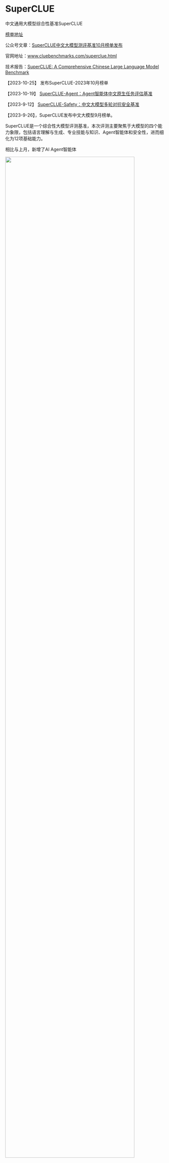 # SuperCLUE

中文通用大模型综合性基准SuperCLUE

<a href='https://www.superclueai.com' target="__blank">榜单地址</a>

公众号文章：<a href='https://mp.weixin.qq.com/s/VEqF1RriFpP2pOO_cvHo8Q'>SuperCLUE中文大模型测评基准10月榜单发布</a>

官网地址：<a href='https://www.cluebenchmarks.com/superclue.html' target="__blank">www.cluebenchmarks.com/superclue.html</a>

技术报告：<a href='https://arxiv.org/abs/2307.15020' target="__blank">SuperCLUE: A Comprehensive Chinese Large Language Model Benchmark</a>

【2023-10-25】 发布SuperCLUE-2023年10月榜单


【2023-10-19】 <a href='https://www.cluebenchmarks.com/superclue_agent.html' target="__blank">SuperCLUE-Agent：Agent智能体中文原生任务评估基准</a>


【2023-9-12】 <a href='https://github.com/CLUEbenchmark/SuperCLUE-safety' target="__blank">SuperCLUE-Safety：中文大模型多轮对抗安全基准</a>


【2023-9-26】，SuperCLUE发布中文大模型9月榜单。

SuperCLUE是一个综合性大模型评测基准，本次评测主要聚焦于大模型的四个能力象限，包括语言理解与生成、专业技能与知识、Agent智能体和安全性，进而细化为12项基础能力。

相比与上月，新增了AI Agent智能体

<img src="https://github.com/CLUEbenchmark/SuperCLUE/blob/main/resources/superclue_idea.jpeg"  width="90%" height="90%"></img>

### SuperCLUE能力评估结构图
<img src="https://github.com/CLUEbenchmark/SuperCLUE/blob/main/resources/category09.png"  width="60%" height="60%"></img>

### SuperCLUE多维度测评方案
<img src="https://github.com/CLUEbenchmark/SuperCLUE/blob/main/resources/r2309/superclue_mlitisystem.png"  width="90%" height="90%"></img>


### 为什么新增AI Agent智能体能力？

AI agent（智能体）是当前与大语言模型相关的前沿研究热点，拥有类似贾维斯等科幻电影中人类超级助手的能力，可以根据需求自主的完成任务。
然而，面向AI agent智能体，缺乏针对中文大模型的广泛评估。为了解决这一问题，我们在SuperCLUE新的榜单中新增了AI agent智能体能力的测评。
这个榜单将重点评估AI agent在【工具使用】和【任务规划】两个关键能力上的表现，这项工作旨在为评估中文大模型作为智能体的表现提供一个基础和可能。

### SuperCLUE总排行榜（2023年10月）
| 排名 | 模型 | 机构 | 总分 | OPEN<br/>多轮开放 | OPT<br/>客观题 | 使用 |
| :---: | :---: | :---: | :---: | :---: | :---: | :---: |
| - | GPT4 | OpenAI | 87.08 | 88.07 | 85.60 | API |
| - | Claude2 | Anthropic | 72.46 | 75.11 | 68.48 | API |
| - | GPT3.5 | OpenAI | 71.12 | 73.12 | 68.13 | API |
| 🏅️ | vivoLM | vivo | 70.74 | **66.78** | 76.67 | 申请 |
| 🥈 | Moonshot | 月之暗面 | 70.42 | 66.02 | 77.03 | 网页 |
| 🥉 | 文心一言4.0 | 百度 | 69.26 | 61.81 | **80.44** | API |
| 🥉 | SenseChat 3.0 | 商汤科技 | 69.25 | 63.16 | 78.39 | API |
| 5 | ChatGLM2-Pro | 清华&智谱 | 65.93 | 58.53 | 77.02 | API |
| 6 | 云雀大模型（豆包） | 字节跳动 | 64.39 | 59.11 | 72.30 | 网页 |
| 7 | 讯飞星火V3.0 | 科大讯飞 | 63.99 | 59.26 | 71.08 | API |
| 8 | Baichuan2-13B-Chat | 百川智能 | 62.70 | 57.77 | 70.09 | 模型 |
| 9 | MiniMax-Abab5.5 | MiniMax | 59.57 | 48.13 | 76.72 | API |
| 10 | 通义千问plus | 阿里巴巴 | 57.09 | 43.36 | 77.68 | API |
| 11 | Qwen-14B-Chat | 阿里巴巴 | 56.97 | 43.10 | 77.78 | API |
| 12 | 讯飞星火V2.0 | 科大讯飞 | 55.24 | 47.95 | 66.18 | API |
| 13 | OpenBuddy-70B | OpenBuddy | 53.34 | 45.14 | 65.65 | 模型 |
| 14 | Chinese_Alpaca2_13B | yiming cui | 47.27 | 41.95 | 55.26 | 模型 |
| 15 | 360GPT_S2_V9 | 360 | 43.79 | 28.44 | 66.82 | API |
| 16 | ChatGLM2-6B | 清华&智谱 | 42.27 | 29.48 | 61.45 | 模型 |
| - | Llama2-13B-Chat | Meta | 36.46 | 33.91 | 40.28 | 模型 |

注：处于前列的模型，如果分数比较接近（小于0.03分），在排名时会被记为并列的名称。

### SuperCLUE-OPEN多轮开放问题排行榜（2023年10月）
| 排名 | 模型 | 机构 | OPEN<br/>总分 | 语言<br/>理解 | 专业技能<br/>与知识 | 工具<br/>使用 | 传统<br/>安全 | 使用 |
| :---: | :---: | :---: | :---: | :---: | :---: | :---: | :---: | :---: |
| - | GPT4 | OpenAI | 88.07 | 81.01 | 94.90 | 88.75 | 88.27 | API |
| - | Claude2 | Anthropic | 75.11 | 65.02 | 84.56 | 62.50 | 90.31 | API |
| - | GPT3.5 | OpenAI | 73.12 | 67.27 | 79.49 | 56.88 | 87.24 | API |
| 🏅️ | vivoLM | vivo | 66.78| **55.22** | 75.07 | 59.12 | 87.48 | 申请 |
| 🥈 | Moonshot | 月之暗面 | 66.02 | 53.07 | 72.92 | **71.25** | 84.95 | 网页 |
| 🥉 | SenseChat 3.0 | 商汤科技 | 63.16 | 48.58 | 69.79 | 71.15 | 86.99 | API |
| 4 | 文心一言4.0 | 百度 | 61.81 | 37.07 | **77.95** | 69.62 | 88.40 | API |
| 5 | 讯飞星火V3.0 | 科大讯飞 | 59.26 | 41.32 | 73.48 | 48.75 | 84.69 | API |
| 6 | 云雀大模型（豆包） | 字节跳动 | 59.11 | 50.71 | 63.07 | 43.12 | **92.86** | API |
| 7 | ChatGLM2-Pro | 清华&智谱 | 58.53 | 44.59 | 67.26 | 51.95 | 85.97 | API |
| 8 | Baichuan2-13B-Chat | 百川智能 | 57.77 | 52.76 | 56.81 | 62.50 | 76.92 | 模型 |
| 9 | MiniMax-Abab5.5 | MiniMax | 48.13 | 32.67 | 56.89 | 50.63 | 72.45 | API |
| 10 | 讯飞星火V2.0 | 科大讯飞 | 47.95 | 33.23 | 54.53 | 43.75 | 84.69 | API |
| 11 | OpenBuddy-70B | OpenBuddy | 45.14 | 25.45 | 54.51 | 56.33 | 75.26 | 模型 |
| 12 | 通义千问plus | 阿里巴巴 | 43.36 | 21.98 | 55.34 | 45.62 | 78.72 | API |
| 13 | Qwen-14B-Chat | 阿里巴巴 | 43.10 | 21.98 | 53.94 | 50.00 | 77.30 | API |
| 14 | Chinese_Alpaca2_13B | yiming cui | 41.95 | 40.77 | 39.90 | 21.25 | 75.51 | 模型 |
| - | Llama2-13B-Chat | Meta | 33.91 | 33.17 | 26.17 | 30.52 | 71.17 | 模型 |
| 15 | ChatGLM2-6B | 清华&智谱 | 29.48 | 19.29 | 31.66 | 10.62 | 80.36 | 模型 |
| 16 | 360GPT_S2_V9 | 360 | 28.44 |	14.47 |	32.40 |	17.31 |	79.59 |	API |

### SuperCLUE-OPT三大能力客观题排行榜（2023年10月）
| 排名 | 模型 | 机构 | OPT分数 | 基础能力 | 中文特性 | 学术与<br/>专业能力 | 使用 |
| :---: | :---: | :---: | :---: | :---: | :---: | :---: | :---: |
| - | GPT4 | OpenAI | 85.60 | 92.83 | 86.48 | 77.82 | API |
| 🏅️ | 文心一言4.0 | 百度 | 80.44 | **90.02** | **89.62** | 62.78 | API |
| 🥈 | SenseChat 3.0 | 商汤科技 | 78.39 | 87.79 | 85.41 | **62.95** | API |
| 🥉 | Qwen-14B-Chat | 阿里巴巴 | 77.78 | 88.96 | 85.71 | 59.38 | API |
| 4 | 通义千问plus | 阿里巴巴 | 77.68 | 87.56 | 85.81 | 60.47 | API |
| 5 | Moonshot | 月之暗面 | 77.03 | 85.60 | 83.74 | 62.35 | 网页 |
| 6 | ChatGLM2-Pro | 清华&智谱 | 77.02 | 86.65 | 86.48 | 59.03 | API |
| 7 | MiniMax-Abab5.5 | MiniMax | 76.72 | 87.23 | 83.45 | 60.48 | API |
| 8 | vivoLM | vivo | 76.67 | 86.61 | 85.11 | 59.36 | 申请 |
| 9 | 云雀大模型 | 字节跳动 | 72.30 | 81.09 | 78.93 | 57.64 | API |
| 10 | 讯飞星火V3.0 | 科大讯飞 | 71.08 | 82.23 | 81.19 | 49.80 | API |
| 11 | Baichuan2-13B-Chat | 百川智能 | 70.09 | 80.20 | 80.41 | 50.92 | 模型 |
| - | Claude2 | Anthropic | 68.48 | 81.04 | 67.62 | 57.35 | API |
| - | GPT3.5 | OpenAI | 68.13 | 82.80 | 67.91 | 54.53 | API |
| 12 | 360GPT_S2_V9 | 360 | 66.82 | 82.50 | 73.43 | 44.65 | API |
| 13 | 讯飞星火V2.0 | 科大讯飞 | 66.18 | 80.04 | 73.74 | 45.24 | API |
| 14 | OpenBuddy-70B | OpenBuddy | 65.65 | 83.83 | 63.57 | 50.32 | 模型 |
| 15 | ChatGLM2-6B | 清华&智谱 | 61.45 | 75.53 | 67.09 | 42.83 | 模型 |
| 16 | Chinese_Alpaca2_13B | yiming cui | 55.26 | 69.74 | 56.96 | 39.93 | 模型 |
| - | Llama2-13B-Chat | Meta | 40.28 | 51.74 | 36.14 | 33.30   | 模型 |


### SuperCLUE十大基础能力排行榜（2023年10月）
| 模型 | 机构 | 计算 | 逻辑<br/>推理 | 代码 | 知识<br/>百科 | 语言<br/>理解 | 生成<br/>创作 |对话 | 角色<br/>扮演 | 工具<br/>使用 | 传统<br/>安全 |
|:---: |:---: |:---: |:---: |:---: |:---: |:---: |:---: |:---: |:---: |:---: |:---: |  
| GPT4 | OpenAI | 95.56 | 100.00 | 85.89 | 98.14 | 100.00 | 68.68 | 75.68 | 79.68 | 88.75 | 88.27 |
| Claude2 | Anthropic | 75.48 | 100.00 | 74.63 | 88.14 | 84.91 | 46.58 | 67.42 | 61.16 | 62.50 | 90.31 |
| GPT3.5 | OpenAI | 74.04 | 95.10 | 69.25 | 79.56 | 87.61 | 55.65 | 59.26 | 66.57 | 56.88 | 87.24 |
| vivoLM | vivo | 58.52 | 90.11 | **60.91** | 90.73 | 68.52 | **40.32** | **59.84** | 52.21 | 59.12 | 87.48 |
| 文心一言4.0 | 百度 | **71.30** | 98.61 | 60.81 | 81.08 | 70.65 | 18.42 | 30.26 | 28.95 | 69.62 | **88.40** |
| SenseChat 3.0 | 商汤科技 | 43.40 | 88.16 | 58.57 | 89.02 | 81.82 | 27.63 | 37.50 | 47.37 | 71.15 | 86.99 |  
| MiniMax-Abab5.5 | MiniMax | 34.26 | 63.51 | 47.37 | 82.43 | 54.35 | 21.05 | 26.32 | 28.95 | 50.63 | 72.45 |
| OpenBuddy-70B | OpenBuddy | 31.48 | 89.19 | 47.37 | 50.00 | 47.83 | 9.21 | 28.95 | 15.79 | 56.33 | 75.26 |
| Moonshot | 月之暗面 | 64.81 | **100.00** | 44.74 | 82.14 | **88.04** | 31.08 | 52.63 | 40.54 | **71.25** | 84.95 |
| Qwen-14B-Chat | 阿里巴巴 | 52.78 | 52.86 | 44.74 | 65.38 | 46.74 | 14.47 | 14.86 | 11.84 | 50.00 | 77.30 |
| 讯飞星火V3.0 | 科大讯飞 | 68.52 | 85.53 | 43.42 | **96.43** | 58.70 | 27.63 | 28.95 | 50.00 | 48.75 | 84.69 |  
| ChatGLM2-Pro | 清华&智谱 | 64.81 | 90.54 | 36.84 | 76.83 | 65.22 | 25.00 | 48.68 | 39.47 | 51.95 | 85.97 |
| Baichuan2-13B-Chat | 百川智能 | 50.93 | 80.26 | 36.84 | 59.21 | 66.30 | 32.89 | 57.89 | **53.95** | 62.50 | 76.92 |
| 通义千问plus | 阿里巴巴 | 46.30 | 70.00 | 35.53 | 69.51 | 51.09 | 3.95 | 21.05 | 11.84 | 45.62 | 78.72 |
| Chinese_Alpaca2_13B | yiming cui | 24.07 | 52.70 | 35.53 | 47.30 | 67.39 | 18.42 | 40.79 | 36.49 | 21.25 | 75.51 |  
| Llama2-13B-Chat | Meta | 7.41 | 48.53 | 32.89 | 15.85 | 60.87 | 26.32 | 28.38 | 17.11 | 30.52 | 71.17 |
| 讯飞星火V2.0 | 科大讯飞 | 51.85 | 55.41 | 31.58 | 79.27 | 50.00 | 28.95 | 28.95 | 25.00 | 43.75 | 84.69 |
| 云雀（豆包） | 字节跳动 | 43.52 | 93.42 | 26.32 | 89.02 | 88.04 | 12.16 | 50.00 | 52.63 | 43.12 | 92.86 |
| ChatGLM2-6B | 清华&智谱 | 18.52 | 58.11 | 25.00 | 25.00 | 52.17 | 6.58 | 7.89 | 10.53 | 10.62 | 80.36 |
| 360GPT_S2_V9 | 360 | 13.89 | 64.86 | 16.22 | 34.62 | 25 | 2.63 | 21.05 | 9.21 | 17.31 | 79.59 |


### SuperCLUE开源模型排行榜（2023年10月）

| 排名 | 模型 | 机构 | 总分 | OPEN<br>多轮开放 | OPT<br>客观题 | 使用 |
|:---: |:---: |:---: |:---: |:---: |:---: |:---: |
| - | GPT4 | OpenAI | 87.08 | 88.07 | 85.60 | API |
| - | Claude2 | Anthropic | 72.46 | 75.11 | 68.48 | API |
| - | GPT3.5 | OpenAI | 71.12 | 73.12 | 68.13 | API |
| 🏅 | Baichuan2-13B-Chat | 百川智能 | 62.70 | 57.77 | 70.09 | 模型 |
| 🥈 | Qwen-14B-Chat | 阿里巴巴 | 56.97 | 43.10 | 77.78 | API |  
| 🥉 | OpenBuddy-70B | OpenBuddy | 53.34 | 45.14 | 65.65 | 模型 |
| 4 | Chinese_Alpaca2_13B | yiming cui | 47.27 | 41.95 | 55.26 | 模型 |
| 5 | ChatGLM2-6B | 清华&智谱| 42.27 | 29.48 | 61.45 | 模型 |
| - | Llama2-13B-Chat | Meta | 36.46 | 33.91 | 40.28 | 模型 |
 

### 23-10月测评改进

#### 1. 模型变动
1）本次评测选取了目前国内外最具代表性的20个通用大语言模型。与9月相比，新增了月之暗面的Moonshot、百度的文心一言4.0、科大讯飞的星火V3.0、
vivo的vivoLM和阿里云的Qwen-14B。
 
具体被测模型的配置信息见Github的ModelCard。Github地址：https://github.com/CLUEbenchmark/SuperCLUE

#### 2. 评测任务变动
本月评测任务新增AI智能体，重点评估AI Agent在【工具使用】这个关键能力上的表现；大模型安全使用【传统安全】这一关键能力。

#### 3. 评分机制变动（与9月一致）
SuperCLUE结合大模型市场技术进展及国内外评测基准现状，对综合性评测总分评分逻辑进行优化。

1）多轮开放评测OPEN评分标准：在与基线模型对战过程中，我们认为胜的情况价值意义更大。所以，本次OPEN测评将胜（1分）调整为胜（3分）。如一道题目对战，胜得3分，平局得1分，负得0分。

2）我们发现客观选择题并不能考察中文大模型的真实综合能力，多轮主观题的能力尤为重要，所以我们在计算总分时，将OPEN的权重由50%提升至60%。


### 示例
#### 能力1：语义理解与抽取

这是一种语言能力，能够理解并解析输入的文字信息的含义。模型需要能够识别短语、句子、段落的含义，同时还要能从更大的文本块中抽取关键信息和主题。

##### 多轮对话示例

<img src="https://github.com/CLUEbenchmark/SuperCLUE/blob/main/resources/r2309/image_nlp.png"  width="100%" height="100%"></img>

注：本示例中可同时评测多轮对话能力

#### 能力2：AI agent（智能体）能力

AI agent（智能体）是当前与大语言模型相关的前沿研究热点，拥有类似贾维斯等科幻电影中人类超级助手的能力，可以根据需求自主的完成任务。

重点评估AI agent在【工具使用】和【任务规划】两个关键能力上的表现

##### 示例

<img src="https://github.com/CLUEbenchmark/SuperCLUE/blob/main/resources/r2309/image_agent.png"  width="100%" height="100%"></img>


#### 能力3：上下文对话

这是一种语言能力，需要理解并记住前面的对话信息，以便在回答中保持连贯性。这涉及到理解对话的整体流程和上下文环境，或生成相应的对话。

##### 示例

<img src="https://github.com/CLUEbenchmark/SuperCLUE/blob/main/resources/r2309/image_dial.png"  width="100%" height="100%"></img>

#### 能力4：生成与创作

这是一种语言能力，能够创造新的文本内容，如文章、文案、短故事、诗歌。这涉及到创造性地运用语言，同时还要考虑到风格、语境和目标读者。

##### 示例
<img src="https://github.com/CLUEbenchmark/SuperCLUE/blob/main/resources/r2309/image_generate.png"  width="100%" height="100%"></img>


#### 能力5：知识与百科

这是一种知识能力，能够像百科全书一样提供知识信息。这涉及到理解和回答关于广泛主题的问题，以及提供准确、详细和最新的信息。

##### 示例

<img src="https://github.com/CLUEbenchmark/SuperCLUE/blob/main/resources/r2309/image_knowledge.png"  width="100%" height="100%"></img>


#### 能力6：代码

这是一种专业能力，能够理解和生成编程代码。这涉及到理解多种编程语言的语法、结构和习惯，以及如何解决编程问题。

##### 多轮对话示例

<img src="https://github.com/CLUEbenchmark/SuperCLUE/blob/main/resources/r2309/image_code.png"  width="100%" height="100%"></img>

注：本示例中可同时评测多轮对话能力

#### 能力7：逻辑与推理

这是一种专业能力，能够理解和应用逻辑原则进行推理。这涉及到分析问题、识别问题及推理。

##### 示例

<img src="https://github.com/CLUEbenchmark/SuperCLUE/blob/main/resources/r2309/image_logic.png"  width="100%" height="100%"></img>


####  能力8：计算

这是一种专业能力，使其能够执行数学运算，如加法、减法、乘法和除法，甚至更复杂的数学问题。这涉及到理解数学问题的表述，以及如何步骤地解决这些问题。

##### 多轮对话示例

<img src="https://github.com/CLUEbenchmark/SuperCLUE/blob/main/resources/r2309/image_compute.png"  width="100%" height="100%"></img>

注：本示例中可同时评测多轮对话能力

####  能力9：角色扮演

这是一种感知能力，使其能够在特定的模拟环境或情景中扮演一个角色。这涉及到理解特定角色的行为、说话风格，以及在特定情境下的适当反应。

##### 示例

<img src="https://github.com/CLUEbenchmark/SuperCLUE/blob/main/resources/r2309/image_roleplay.png"  width="100%" height="100%"></img>


####   能力10：安全

这是一种安全能力，防止生成可能引起困扰或伤害的内容。这涉及到识别和避免可能包含敏感或不适当内容的请求，以及遵守用户的隐私和安全政策。

##### 示例

<img src="https://github.com/CLUEbenchmark/SuperCLUE/blob/main/resources/r2309/image_safety.png"  width="100%" height="100%"></img>

### 8月榜单更新情况
1.综合性：将OPEN多轮开放问题与OPT三大能力客观题进行了结合起来，作为8月榜单；

2.模型细节：Baichuan-13B-Chat使用了是最新的模型权重，具体见huggingface的权重；文心一言，OPT三大能力客观题使用的是API（Ernie-3.5-turbo）；
  360使用的是api版本；

3.模型更新：去除了一些前期大家比较关注但当前活跃度不高的模型，如MOSS，BELLE等；加入了一些如Qwen-7B-Chat和3个Llam2相关模型。
